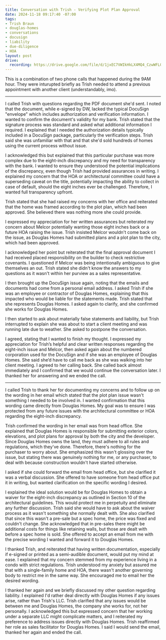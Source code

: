 ```yaml
---
title: Conversation with Trish - Verifying Plot Plan Approval
date: 2024-11-18 09:17:40 -07:00
tags:
- Trish Braun
- douglas-homes
- conversations
- docusign
- liability
- due-diligence
- HOA
layout: post
drive:
  recording: https://drive.google.com/file/d/1jxEC7VWIkHkLX4MQ4_CzwWFL0v8Gx3us/view?usp=drive_link
---
```


This is a combination of two phone calls that happened during the 9AM hour.  They were inturupted briefly as Trish needed to attend a previous appointment with another client (understandably, imo).

---

I called Trish with questions regarding the PDF document she'd sent. I noted that the document, while e-signed by DW, lacked the typical DocuSign "envelope" which includes authorization and verification information. I wanted to confirm the document's validity for my bank. Trish stated that the signature process was standard and asked what additional information I required.  I explained that I needed the authorization details typically included in a DocuSign package, particularly the verification steps.  Trish said she was unfamiliar with that and that she'd sold hundreds of homes using the current process without issue.

I acknowledged this but explained that this particular purchase was more complex due to the eight-inch discrepancy and my need for transparency with the bank. I wanted to ensure they understood the potential implications of the discrepancy, even though Trish had provided assurances in writing. I explained my concern that the HOA or architectural committee could have a superseding caveat on the title, potentially impacting the ability to collect in case of default, should the eight inches ever be challenged.  Therefore, I wanted full transparency upfront.

Trish stated that she had raised my concerns with her office and reiterated that the home was framed according to the plot plan, which had been approved.  She believed there was nothing more she could provide.

I expressed my appreciation for her written assurances but reiterated my concern about Melcor potentially wanting those eight inches back or a future HOA raising the issue. Trish insisted Melcor wouldn't come back on the issue, as Douglas Homes had submitted plans and a plot plan to the city, which had been approved.

I acknowledged her point but reiterated that the final approval document I had received placed responsibility on the builder to check restrictive covenants.  I questioned if Melcor was being intentionally ambiguous to give themselves an out. Trish stated she didn't know the answers to my questions as it wasn't within her purview as a sales representative.

I then brought up the DocuSign issue again, noting that the emails and documents had come from a personal email address. I asked Trish if she was an employee or contractor of Douglas Homes, explaining that this impacted who would be liable for the statements made. Trish stated that she represents Douglas Homes.  I asked again to clarify, and she confirmed she works for Douglas Homes.

I then started to ask about materially false statements and liability, but Trish interrupted to explain she was about to start a client meeting and was running late due to weather.  She asked to postpone the conversation.

I agreed, stating that I wanted to finish my thought.  I expressed my appreciation for Trish’s helpful and clear written responses regarding the eight-inch issue and Melcor, then asked again about the numbered corporation used for the DocuSign and if she was an employee of Douglas Homes.  She said she’d have to call me back as she was walking into her client meeting.  I agreed to her calling back. She called back almost immediately and I confirmed that we would continue the conversation later.  I thanked her for answering and we ended the call.

---

I called Trish to thank her for documenting my concerns and to follow up on the wording in her email which stated that the plot plan issue wasn't something I needed to be involved in.  I wanted confirmation that this wording came directly from Douglas Homes. My goal was to ensure I was protected from any future issues with the architectural committee or HOA regarding the eight-inch discrepancy.

Trish confirmed the wording in her email was from head office. She explained that Douglas Homes is responsible for submitting exterior colors, elevations, and plot plans for approval by both the city and the developer. Since Douglas Homes owns the land, they must adhere to all rules and regulations, which they've done. Therefore, there's nothing for the purchaser to worry about.  She emphasized this wasn't glossing over the issue, but stating there was genuinely nothing for me, or any purchaser, to deal with because construction wouldn't have started otherwise.

I asked if she could forward the email from head office, but she clarified it was a verbal discussion.  She offered to have someone from head office put it in writing, but wanted clarification on the specific wording I desired.

I explained the ideal solution would be for Douglas Homes to obtain a waiver for the eight-inch discrepancy as outlined in Section 10 of the architectural guidelines.  This would protect me in perpetuity and eliminate any further discussion.  Trish said she would have to ask about the waiver process as it wasn't something she normally dealt with. She also clarified that since this wasn't a pre-sale but a spec home, the price was fixed and couldn't change.  She acknowledged that in pre-sales there might be additional costs for things like retaining walls, but those are dealt with before a spec home is sold.  She offered to accept an email from me with the precise wording I wanted and forward it to Douglas Homes.

I thanked Trish, and reiterated that having written documentation, especially if e-signed or printed as a semi-audible document, would put my mind at ease.  I explained that my concern stemmed from my experience living in a condo with strict regulations. Trish understood my anxiety but assured me that with a single-family home and HOA, there wasn't another governing body to restrict me in the same way. She encouraged me to email her the desired wording.

I thanked her again and we briefly discussed my other question regarding liability. I explained I'd rather deal directly with Douglas Homes if any issues arise, rather than Trish's LLC. Trish clarified that any issues would be between me and Douglas Homes, the company she works for, not her personally. I acknowledged this but expressed concern that her working under a separate LLC might complicate matters, and I reiterated my preference to address issues directly with Douglas Homes. Trish reaffirmed her role as sales facilitator for Douglas Homes.  I said I would send the email, thanked her again and ended the call.